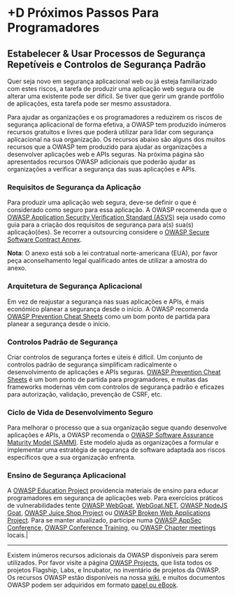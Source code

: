 # +D Próximos Passos Para Programadores

## Estabelecer &amp; Usar Processos de Segurança Repetíveis e Controlos de Segurança Padrão

Quer seja novo em segurança aplicacional web ou já esteja familiarizado com
estes riscos, a tarefa de produzir uma aplicação web segura ou de alterar uma
existente pode ser difícil. Se tiver que gerir um grande portfólio de
aplicações, esta tarefa pode ser mesmo assustadora.

Para ajudar as organizações e os programadores a reduzirem os riscos de
segurança aplicacional de forma efetiva, a OWASP tem produzido inúmeros recursos
gratuitos e livres que poderá utilizar para lidar com segurança aplicacional na
sua organização. Os recursos abaixo são alguns dos muitos recursos que a OWASP
tem produzido para ajudar as organizações a desenvolver aplicações web e APIs
seguras. Na próxima página são apresentados recursos OWASP adicionais que
poderão ajudar as organizações a verificar a segurança das suas aplicações e
APIs.

### Requisitos de Segurança da Aplicação

Para produzir uma aplicação web segura, deve-se definir o que é considerado como
seguro para essa aplicação. A OWASP recomenda que o [OWASP Application Security
Verification Standard (ASVS)][0xb01] seja usado como guia para a criação dos
requisitos de segurança para a(s) sua(s) aplicação(ões). Se recorrer a
outsourcing considere o [OWASP Secure Software Contract Annex][0xb02].

**Nota**: O anexo está sob a lei contratual norte-americana (EUA), por favor
peça aconselhamento legal qualificado antes de utilizar a amostra do anexo.

### Arquitetura de Segurança Aplicacional

Em vez de reajustar a segurança nas suas aplicações e APIs, é mais económico
planear a segurança desde o início. A OWASP recomenda [OWASP Prevention Cheat
Sheets][0xb03] como um bom ponto de partida para planear a segurança desde o
início.

### Controlos Padrão de Segurança

Criar controlos de segurança fortes e úteis é difícil. Um conjunto de controlos
padrão de segurança simplificam radicalmente o desenvolvimento de aplicações e
APIs seguras. [OWASP Prevention Cheat Sheets][0xb04] é um bom ponto de partida
para programadores, e muitas das frameworks modernas vêm com controlos de
segurança padrão e eficazes para autorização, validação, prevenção de CSRF, etc.

### Ciclo de Vida de Desenvolvimento Seguro

Para melhorar o processo que a sua organização segue quando desenvolve
aplicações e APIs, a OWASP recomenda o [OWASP Software Assurance Maturity Model
(SAMM)][0xb05]. Este modelo ajuda as organizações a formular e implementar uma
estratégia de segurança de software adaptada aos riscos específicos que a sua
organização enfrenta.

### Ensino de Segurança Aplicacional

A [OWASP Education Project][0xb06] providencia materiais de ensino para educar
programadores em segurança de aplicações web. Para exercícios práticos de
vulnerabilidades tente [OWASP WebGoat][0xb07], [WebGoat.NET][0xb08], [OWASP
NodeJS Goat][0xb09], [OWASP Juice Shop Project][0xb010] ou [OWASP Broken Web
Applications Project][0xb011]. Para se manter atualizado, participe numa [OWASP
AppSec Conference][0xb012], [OWASP Conference Training][0xb013], ou [OWASP
Chapter meetings][0xb014] locais.|

---

Existem inúmeros recursos adicionais da OWASP disponíveis para serem utilizados.
Por favor visite a página [OWASP Projects][0xb015], que lista todos os projetos
Flagship, Labs, e Incubator, no inventário de projetos da OWASP. Os recursos
OWASP estão disponíveis na nossa [wiki][0xb016], e muitos documentos OWASP podem
ser adquiridos em formato [papel ou eBook][0xb017].

[0xb01]: https://wiki.owasp.org/index.php/ASVS
[0xb02]: https://wiki.owasp.org/index.php/OWASP_Secure_Software_Contract_Annex
[0xb03]: https://wiki.owasp.org/index.php/OWASP_Cheat_Sheet_Series
[0xb04]: https://wiki.owasp.org/index.php/OWASP_Cheat_Sheet_Series
[0xb05]: https://wiki.owasp.org/index.php/OWASP_SAMM_Project
[0xb06]: https://wiki.owasp.org/index.php/Category:OWASP_Education_Project
[0xb07]: https://wiki.owasp.org/index.php/WebGoat
[0xb08]: https://wiki.owasp.org/index.php/Category:OWASP_WebGoat.NET
[0xb09]: https://wiki.owasp.org/index.php/OWASP_Node_js_Goat_Project
[0xb010]: https://wiki.owasp.org/index.php/OWASP_Juice_Shop_Project
[0xb011]: https://wiki.owasp.org/index.php/OWASP_Broken_Web_Applications_Project
[0xb012]: https://wiki.owasp.org/index.php/Category:OWASP_AppSec_Conference
[0xb013]: https://wiki.owasp.org/index.php/Category:OWASP_AppSec_Conference
[0xb014]: https://wiki.owasp.org/index.php/Category:OWASP_Chapter
[0xb015]: https://wiki.owasp.org/index.php/Projects
[0xb016]: https://www.owasp.org/
[0xb017]: https://stores.lulu.com/owasp


